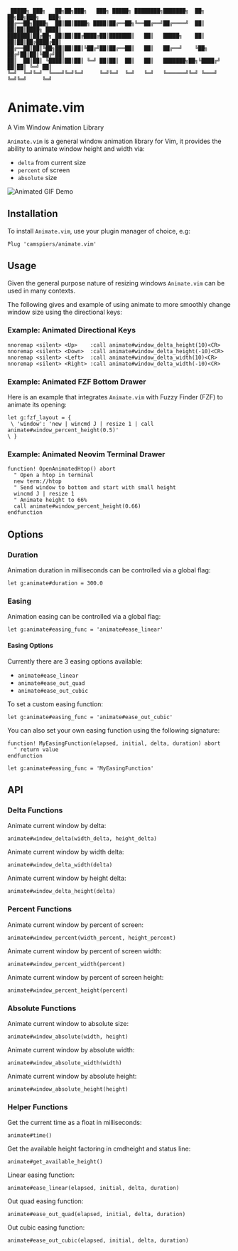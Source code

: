 ```
 █████╗ ███╗   ██╗██╗███╗   ███╗ █████╗ ████████╗███████╗  ██╗   ██╗██╗███╗   ███╗
██╔══██╗████╗  ██║██║████╗ ████║██╔══██╗╚══██╔══╝██╔════╝  ██║   ██║██║████╗ ████║
███████║██╔██╗ ██║██║██╔████╔██║███████║   ██║   █████╗    ██║   ██║██║██╔████╔██║
██╔══██║██║╚██╗██║██║██║╚██╔╝██║██╔══██║   ██║   ██╔══╝    ╚██╗ ██╔╝██║██║╚██╔╝██║
██║  ██║██║ ╚████║██║██║ ╚═╝ ██║██║  ██║   ██║   ███████╗██╗╚████╔╝ ██║██║ ╚═╝ ██║
╚═╝  ╚═╝╚═╝  ╚═══╝╚═╝╚═╝     ╚═╝╚═╝  ╚═╝   ╚═╝   ╚══════╝╚═╝ ╚═══╝  ╚═╝╚═╝     ╚═╝
```

# Animate.vim

A Vim Window Animation Library

`Animate.vim` is a general window animation library for Vim, it provides the ability
to animate window height and width via:

- `delta` from current size
- `percent` of screen
- `absolute` size

![Animated GIF Demo](https://i.ibb.co/2dkt3cC/Animate2-opt.gif)

## Installation

To install `Animate.vim`, use your plugin manager of choice, e.g:

```
Plug 'camspiers/animate.vim'
```

## Usage

Given the general purpose nature of resizing windows `Animate.vim` can be used in many contexts.

The following gives and example of using animate to more smoothly change window size using the directional keys:

### Example: Animated Directional Keys

```
nnoremap <silent> <Up>    :call animate#window_delta_height(10)<CR>
nnoremap <silent> <Down>  :call animate#window_delta_height(-10)<CR>
nnoremap <silent> <Left>  :call animate#window_delta_width(10)<CR>
nnoremap <silent> <Right> :call animate#window_delta_width(-10)<CR>
```

### Example: Animated FZF Bottom Drawer

Here is an example that integrates `Animate.vim` with Fuzzy Finder (FZF) to animate its opening:

```
let g:fzf_layout = {
 \ 'window': 'new | wincmd J | resize 1 | call animate#window_percent_height(0.5)'
\ }
```

### Example: Animated Neovim Terminal Drawer

```
function! OpenAnimatedHtop() abort
  " Open a htop in terminal
  new term://htop
  " Send window to bottom and start with small height
  wincmd J | resize 1
  " Animate height to 66%
  call animate#window_percent_height(0.66)
endfunction
```

## Options

### Duration

Animation duration in milliseconds can be controlled via a global flag:

```
let g:animate#duration = 300.0
```

### Easing

Animation easing can be controlled via a global flag:

```
let g:animate#easing_func = 'animate#ease_linear'
```

#### Easing Options

Currently there are 3 easing options available:

- `animate#ease_linear`
- `animate#ease_out_quad`
- `animate#ease_out_cubic`

To set a custom easing function:

```
let g:animate#easing_func = 'animate#ease_out_cubic'
```

You can also set your own easing function using the following signature:

```
function! MyEasingFunction(elapsed, initial, delta, duration) abort
  " return value
endfunction

let g:animate#easing_func = 'MyEasingFunction'
```

## API

### Delta Functions

Animate current window by delta:

```
animate#window_delta(width_delta, height_delta)
```

Animate current window by width delta:

```
animate#window_delta_width(delta)
```

Animate current window by height delta:

```
animate#window_delta_height(delta)
```

### Percent Functions

Animate current window by percent of screen:

```
animate#window_percent(width_percent, height_percent)
```

Animate current window by percent of screen width:

```
animate#window_percent_width(percent)
```

Animate current window by percent of screen height:

```
animate#window_percent_height(percent)
```

### Absolute Functions

Animate current window to absolute size:

```
animate#window_absolute(width, height)
```

Animate current window by absolute width:

```
animate#window_absolute_width(width)
```

Animate current window by absolute height:

```
animate#window_absolute_height(height)
```

### Helper Functions

Get the current time as a float in milliseconds:

```
animate#time()
```

Get the available height factoring in cmdheight and status line:

```
animate#get_available_height()
```

Linear easing function:

```
animate#ease_linear(elapsed, initial, delta, duration)
```

Out quad easing function:

```
animate#ease_out_quad(elapsed, initial, delta, duration)
```

Out cubic easing function:

```
animate#ease_out_cubic(elapsed, initial, delta, duration)
```
